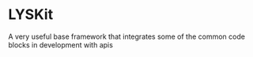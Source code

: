 # LYSKit
A very useful base framework that integrates some of the common code blocks in development with apis
